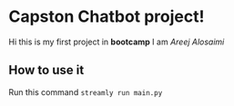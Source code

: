 # Capston Chatbot project!

Hi this is my first project in **bootcamp**
I am *Areej Alosaimi*

## How to use it
Run this command
`streamly run main.py`